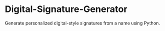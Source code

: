 # Digital-Signature-Generator
Generate personalized digital-style signatures from a name using Python.
